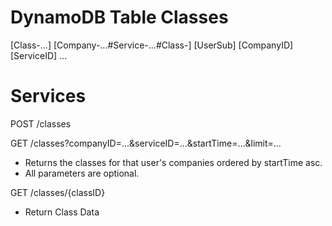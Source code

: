 # DynamoDB Table Classes
[Class-...] [Company-...#Service-...#Class-] [UserSub] [CompanyID] [ServiceID] ...

# Services

POST /classes


GET /classes?companyID=...&serviceID=...&startTime=...&limit=...
- Returns the classes for that user's companies ordered by startTime asc.
- All parameters are optional.

GET /classes/{classID}
- Return Class Data

